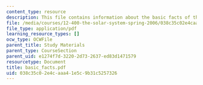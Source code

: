 ```yaml
---
content_type: resource
description: This file contains information about the basic facts of the solar system.
file: /media/courses/12-400-the-solar-system-spring-2006/038c35c02e4caaa41e5c9b31c5257326_basic_facts.pdf
file_type: application/pdf
learning_resource_types: []
ocw_type: OCWFile
parent_title: Study Materials
parent_type: CourseSection
parent_uid: e1274f7d-3220-2d73-2637-ed83d1471579
resourcetype: Document
title: basic_facts.pdf
uid: 038c35c0-2e4c-aaa4-1e5c-9b31c5257326
---
```

